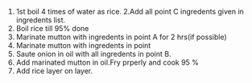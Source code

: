 1. 1st boil 4 times of water as rice.
2.Add all point C ingredents given in ingredents list.
3. Boil rice till 95% done
4. Marinate mutton with ingredents in point A  for 2 hrs(if possible)
4. Marinate mutton with ingredents in point 
5. Saute onion in oil with all ingredents in point B.
6. Add marinated mutton in oil.Fry prperly and cook 95 %
7. Add rice layer on layer.

